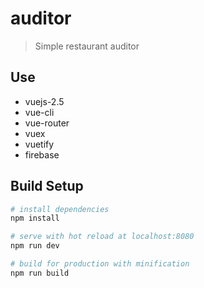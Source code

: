 # auditor

> Simple restaurant auditor

## Use
* vuejs-2.5
* vue-cli
* vue-router
* vuex
* vuetify
* firebase

## Build Setup

``` bash
# install dependencies
npm install

# serve with hot reload at localhost:8080
npm run dev

# build for production with minification
npm run build

```
